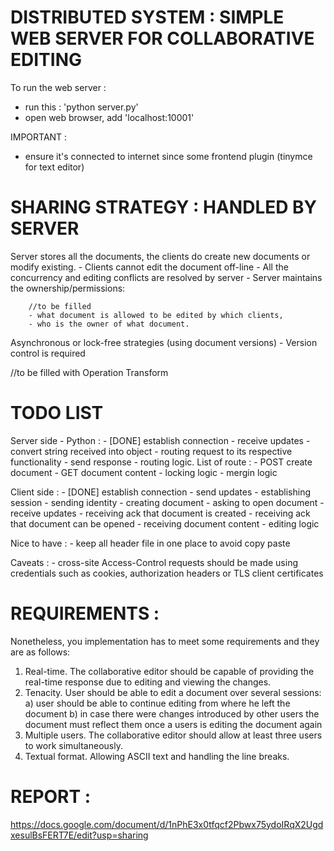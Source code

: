 # DISTRIBUTED SYSTEM : SIMPLE WEB SERVER FOR COLLABORATIVE EDITING

To run the web server : 
- run this : 'python server.py'
- open web browser, add 'localhost:10001'


IMPORTANT :
- ensure it's connected to internet since some frontend plugin (tinymce for text editor)


# SHARING STRATEGY : HANDLED BY SERVER

Server stores all the documents, the clients do create new documents or modify
existing.
	- Clients cannot edit the document off-line
	- All the concurrency and editing conflicts are resolved by server
	- Server maintains the ownership/permissions:

		//to be filled
		- what document is allowed to be edited by which clients,
		- who is the owner of what document.


Asynchronous or lock-free strategies (using document versions)
	- Version control is required

//to be filled with Operation Transform

# TODO LIST


Server side - Python :
	- [DONE] establish connection
	- receive updates
		- convert string received into object
		- routing request to its respective functionality
	- send response
	- routing logic. List of route : 
		- POST create document
		- GET document content
	- locking logic
	- mergin logic


Client side :
	- [DONE] establish connection 
	- send updates
		- establishing session
		- sending identity
		- creating document
		- asking to open document
	- receive updates
		- receiving ack that document is created
		- receiving ack that document can be opened
		- receiving document content
	- editing logic

Nice to have : 
	- keep all header file in one place to avoid copy paste

Caveats :
	- cross-site Access-Control requests should be made using credentials such as cookies, authorization headers or TLS client certificates

# REQUIREMENTS : 

Nonetheless, you implementation has to meet some requirements and they are as follows:
1. Real-time. The collaborative editor should be capable of providing the real-time response due to editing and viewing the changes.
2. Tenacity. User should be able to edit a document over several sessions:
	a) user should be able to continue editing from where he left the document
	b) in case there were changes introduced by other users the document must reflect them once a users is editing the document again
3. Multiple users. The collaborative editor should allow at least three users to work simultaneously.
4. Textual format. Allowing ASCII text and handling the line breaks.

# REPORT : 

https://docs.google.com/document/d/1nPhE3x0tfqcf2Pbwx75ydoIRqX2UgdxesulBsFERT7E/edit?usp=sharing
